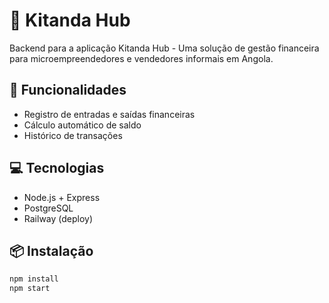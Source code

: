 # 🛒 Kitanda Hub

Backend para a aplicação Kitanda Hub - Uma solução de gestão financeira para microempreendedores e vendedores informais em Angola.

## 🚀 Funcionalidades
- Registro de entradas e saídas financeiras
- Cálculo automático de saldo
- Histórico de transações

## 💻 Tecnologias
- Node.js + Express
- PostgreSQL
- Railway (deploy)

## 📦 Instalação
```bash
npm install
npm start
